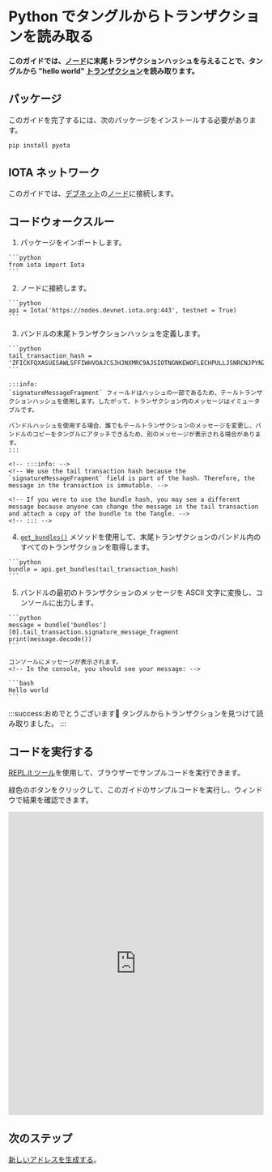 # Python でタングルからトランザクションを読み取る
<!-- # Read transactions from the Tangle in Python -->

**このガイドでは、[ノード](root://getting-started/0.1/network/nodes.md)に末尾トランザクションハッシュを与えることで、タングルから "hello world" [トランザクション](root://getting-started/0.1/transactions/transactions.md)を読み取ります。**
<!-- **In this guide, you read your "hello world" [transaction](root://getting-started/0.1/transactions/transactions.md) from the Tangle by giving a [node](root://getting-started/0.1/network/nodes.md) your tail transaction hash.** -->

## パッケージ
<!-- ## Packages -->

このガイドを完了するには、次のパッケージをインストールする必要があります。
<!-- To complete this guide, you need to install the following package: -->

```bash
pip install pyota
```

## IOTA ネットワーク
<!-- ## IOTA network -->

このガイドでは、[デブネット](root://getting-started/0.1/network/iota-networks.md#devnet)の[ノード](root://getting-started/0.1/network/nodes.md)に接続します。
<!-- In this guide, we connect to a node on the [Devnet](root://getting-started/0.1/network/iota-networks.md#devnet). -->

## コードウォークスルー
<!-- ## Code walkthrough -->

1. パッケージをインポートします。
  <!-- 1. Import the packages -->

    ```python
    from iota import Iota
    ```

2. ノードに接続します。
  <!-- 2. Connect to a node -->

    ```python
    api = Iota('https://nodes.devnet.iota.org:443', testnet = True)
    ```

3. バンドルの末尾トランザクションハッシュを定義します。
  <!-- 3. Define the tail transaction hash of the bundle -->

    ```python
    tail_transaction_hash = 'ZFICKFQXASUESAWLSFFIWHVOAJCSJHJNXMRC9AJSIOTNGNKEWOFLECHPULLJSNRCNJPYNZEC9VGOSV999'
    ```

    :::info:
    `signatureMessageFragment` フィールドはハッシュの一部であるため、テールトランザクションハッシュを使用します。したがって、トランザクション内のメッセージはイミュータブルです。

    バンドルハッシュを使用する場合、誰でもテールトランザクションのメッセージを変更し、バンドルのコピーをタングルにアタッチできるため、別のメッセージが表示される場合があります。
    :::

    <!-- :::info: -->
    <!-- We use the tail transaction hash because the `signatureMessageFragment` field is part of the hash. Therefore, the message in the transaction is immutable. -->

    <!-- If you were to use the bundle hash, you may see a different message because anyone can change the message in the tail transaction and attach a copy of the bundle to the Tangle. -->
    <!-- ::: -->

4. [`get_bundles()`](https://pyota.readthedocs.io/en/latest/extended_api.html?highlight=getbundles#get-bundles) メソッドを使用して、末尾トランザクションのバンドル内のすべてのトランザクションを取得します。
  <!-- 4. Use the [`get_bundles()`](https://pyota.readthedocs.io/en/latest/extended_api.html?highlight=getbundles#get-bundles) method to get all transactions in the tail transaction's bundle -->

    ```python
    bundle = api.get_bundles(tail_transaction_hash)
    ```

5. バンドルの最初のトランザクションのメッセージを ASCII 文字に変換し、コンソールに出力します。
  <!-- 5. Convert the message in the bundle's first transaction to ASCII characters and print it to the console -->

    ```python
    message = bundle['bundles'][0].tail_transaction.signature_message_fragment
    print(message.decode())
    ```

    コンソールにメッセージが表示されます。
    <!-- In the console, you should see your message: -->

    ```bash
    Hello world
    ```

:::success:おめでとうございます:tada:
タングルからトランザクションを見つけて読み取りました。
:::
<!-- :::success:Congratulations :tada: -->
<!-- You've just found and read a transaction from the Tangle. -->
<!-- ::: -->

## コードを実行する
<!-- ## Run the code -->

[REPL.it ツール](https://repl.it)を使用して、ブラウザーでサンプルコードを実行できます。
<!-- We use the [REPL.it tool](https://repl.it) to allow you to run sample code in the browser. -->

緑色のボタンをクリックして、このガイドのサンプルコードを実行し、ウィンドウで結果を確認できます。
<!-- Click the green button to run the sample code in this guide and see the results in the window. -->

<iframe height="600px" width="100%" src="https://repl.it/@jake91/Read-a-transaction-from-the-Tangle-Python?lite=true" scrolling="no" frameborder="no" allowtransparency="true" allowfullscreen="true" sandbox="allow-forms allow-pointer-lock allow-popups allow-same-origin allow-scripts allow-modals"></iframe>

## 次のステップ
<!-- ## Next steps -->

[新しいアドレスを生成する](../python/generate-an-address.md)。
<!-- [Generate a new address](../python/generate-an-address.md). -->
